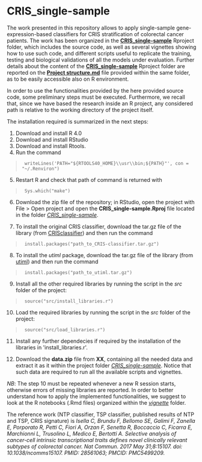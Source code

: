 # CRIS_single-sample

The work presented in this repository allows to apply single-sample gene-expression-based classifiers for CRIS stratification of colorectal cancer patients. The work has been organized in the [**CRIS_single-sample**](https://github.com/DEIB-GECO/CRIS_single-sample/tree/main/CRIS_single-sample) Rproject folder, which includes the source code, as well as several vignettes showing how to use such code, and different scripts useful to replicate the training, testing and biological validations of all the models under evaluation. Further details about the content of the [**CRIS_single-sample**](https://github.com/DEIB-GECO/CRIS_single-sample/tree/main/CRIS_single-sample) Rproject folder are reported on the [**Project structure.md**](https://github.com/DEIB-GECO/CRIS_single-sample/tree/main/CRIS_single-sample/Project_structure.md) file provided within the same folder, as to be easily accessible also on R environment.

In order to use the functionalities provided by the here provided source code, some preliminary steps must be executed. Furthermore, we recall that, since we have based the research inside an R project, any considered path is relative to the working directory of the project itself. 

The installation required is summarized in the next steps:

1. Download and install R 4.0
2. Download and install RStudio
3. Download and install Rtools.
4. Run the command
	        
  > <code>    writeLines('PATH="${RTOOLS40_HOME}\\usr\\bin;${PATH}"', con = "~/.Renviron") </code>

5. Restart R and check that path of command is returned with
  
  > <code>    Sys.which("make") </code>

6. Download the zip file of the repository; in RStudio, open the project with File > Open project and open the **CRIS_single-sample.Rproj** file located in the folder [*CRIS_single-sample*](https://github.com/DEIB-GECO/CRIS_single-sample/tree/main/CRIS_single-sample).

7. To install the original CRIS classifier, download the tar.gz file of the library (from [CRISclassifier](https://github.com/DEIB-GECO/CRIS_single-sample/blob/main/CRISclassifier_1.0.0.tar.gz)) and then run the command

  > <code>	install.packages("path_to_CRIS-classifier.tar.gz") </code>
  
8. To install the *utiml* package, download the tar.gz file of the library (from [utiml](https://cran.r-project.org/src/contrib/Archive/utiml/utiml_0.1.6.tar.gz)) and then run the command

  > <code>	install.packages("path_to_utiml.tar.gz") </code>

9. Install all the other required libraries by running the script in the *src* folder of the project:

  > <code>	source("src/install_libraries.r") </code>
  
10. Load the required libraries by running the script in the *src* folder of the project:

  > <code>    source("src/load_libraries.r") </code>

11. Install any further dependecies if required by the installation of the libraries in 'install_libraries.r'.

12. Download the **data.zip** file from **XX**, containing all the needed data and extract it as it within the project folder [*CRIS_single-sample*](https://github.com/DEIB-GECO/CRIS_single-sample/tree/main/CRIS_single-sample). Notice that such data are required to run all the available scripts and vignettes. 

*NB*: The step 10 must be repeated whenever a new R session starts, otherwise errors of missing libraries are reported. In order to better understand how to apply the implemented functionalities, we suggest to look at the R notebooks (.Rmd files) organized within the [*vignette*](https://github.com/DEIB-GECO/CRIS_single-sample/tree/main/CRIS_single-sample/vignette) folder.

The reference work (NTP classifier, TSP classifier, published results of NTP and TSP, CRIS signature) is *Isella C, Brundu F, Bellomo SE, Galimi F, Zanella E, Porporato R, Petti C, Fiori A, Orzan F, Senetta R, Boccaccio C, Ficarra E, Marchionni L, Trusolino L, Medico E, Bertotti A. Selective analysis of cancer-cell intrinsic transcriptional traits defines novel clinically relevant subtypes of colorectal cancer. Nat Commun. 2017 May 31;8:15107. doi: 10.1038/ncomms15107. PMID: 28561063; PMCID: PMC5499209.*
